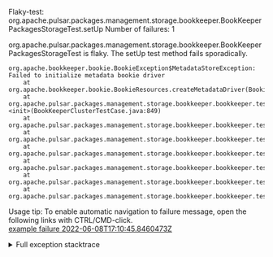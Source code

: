         
Flaky-test: org.apache.pulsar.packages.management.storage.bookkeeper.BookKeeperPackagesStorageTest.setUp
Number of failures: 1

org.apache.pulsar.packages.management.storage.bookkeeper.BookKeeperPackagesStorageTest is flaky. The setUp test method fails sporadically.

```
org.apache.bookkeeper.bookie.BookieException$MetadataStoreException: Failed to initialize metadata bookie driver
	at org.apache.bookkeeper.bookie.BookieResources.createMetadataDriver(BookieResources.java:64)
	at org.apache.pulsar.packages.management.storage.bookkeeper.bookkeeper.test.BookKeeperClusterTestCase$ServerTester.<init>(BookKeeperClusterTestCase.java:849)
	at org.apache.pulsar.packages.management.storage.bookkeeper.bookkeeper.test.BookKeeperClusterTestCase.startBookie(BookKeeperClusterTestCase.java:674)
	at org.apache.pulsar.packages.management.storage.bookkeeper.bookkeeper.test.BookKeeperClusterTestCase.startAndAddBookie(BookKeeperClusterTestCase.java:654)
	at org.apache.pulsar.packages.management.storage.bookkeeper.bookkeeper.test.BookKeeperClusterTestCase.startNewBookieAndReturnAddress(BookKeeperClusterTestCase.java:643)
	at org.apache.pulsar.packages.management.storage.bookkeeper.bookkeeper.test.BookKeeperClusterTestCase.startNewBookie(BookKeeperClusterTestCase.java:636)
	at org.apache.pulsar.packages.management.storage.bookkeeper.bookkeeper.test.BookKeeperClusterTestCase.startBKCluster(BookKeeperClusterTestCase.java:267)
	at org.apache.pulsar.packages.management.storage.bookkeeper.bookkeeper.test.BookKeeperClusterTestCase.setUp(BookKeeperClusterTestCase.java:181)
```

Usage tip: To enable automatic navigation to failure message, open the following links with CTRL/CMD-click.  
[example failure 2022-06-08T17:10:45.8460473Z](https://github.com/apache/pulsar/runs/6798148835?check_suite_focus=true#step:9:9536)  


<details>
<summary>Full exception stacktrace</summary>
<code><pre>
org.apache.bookkeeper.bookie.BookieException$MetadataStoreException: Failed to initialize metadata bookie driver
	at org.apache.bookkeeper.bookie.BookieResources.createMetadataDriver(BookieResources.java:64)
	at org.apache.pulsar.packages.management.storage.bookkeeper.bookkeeper.test.BookKeeperClusterTestCase$ServerTester.<init>(BookKeeperClusterTestCase.java:849)
	at org.apache.pulsar.packages.management.storage.bookkeeper.bookkeeper.test.BookKeeperClusterTestCase.startBookie(BookKeeperClusterTestCase.java:674)
	at org.apache.pulsar.packages.management.storage.bookkeeper.bookkeeper.test.BookKeeperClusterTestCase.startAndAddBookie(BookKeeperClusterTestCase.java:654)
	at org.apache.pulsar.packages.management.storage.bookkeeper.bookkeeper.test.BookKeeperClusterTestCase.startNewBookieAndReturnAddress(BookKeeperClusterTestCase.java:643)
	at org.apache.pulsar.packages.management.storage.bookkeeper.bookkeeper.test.BookKeeperClusterTestCase.startNewBookie(BookKeeperClusterTestCase.java:636)
	at org.apache.pulsar.packages.management.storage.bookkeeper.bookkeeper.test.BookKeeperClusterTestCase.startBKCluster(BookKeeperClusterTestCase.java:267)
	at org.apache.pulsar.packages.management.storage.bookkeeper.bookkeeper.test.BookKeeperClusterTestCase.setUp(BookKeeperClusterTestCase.java:181)
	at org.apache.pulsar.packages.management.storage.bookkeeper.bookkeeper.test.BookKeeperClusterTestCase.setUp(BookKeeperClusterTestCase.java:166)
	at java.base/jdk.internal.reflect.NativeMethodAccessorImpl.invoke0(Native Method)
	at java.base/jdk.internal.reflect.NativeMethodAccessorImpl.invoke(NativeMethodAccessorImpl.java:77)
	at java.base/jdk.internal.reflect.DelegatingMethodAccessorImpl.invoke(DelegatingMethodAccessorImpl.java:43)
	at java.base/java.lang.reflect.Method.invoke(Method.java:568)
	at org.testng.internal.MethodInvocationHelper.invokeMethod(MethodInvocationHelper.java:132)
	at org.testng.internal.MethodInvocationHelper.invokeMethodConsideringTimeout(MethodInvocationHelper.java:61)
	at org.testng.internal.ConfigInvoker.invokeConfigurationMethod(ConfigInvoker.java:366)
	at org.testng.internal.ConfigInvoker.invokeConfigurations(ConfigInvoker.java:320)
	at org.testng.internal.TestInvoker.runConfigMethods(TestInvoker.java:701)
	at org.testng.internal.TestInvoker.invokeMethod(TestInvoker.java:527)
	at org.testng.internal.TestInvoker.invokeTestMethod(TestInvoker.java:174)
	at org.testng.internal.MethodRunner.runInSequence(MethodRunner.java:46)
	at org.testng.internal.TestInvoker$MethodInvocationAgent.invoke(TestInvoker.java:822)
	at org.testng.internal.TestInvoker.invokeTestMethods(TestInvoker.java:147)
	at org.testng.internal.TestMethodWorker.invokeTestMethods(TestMethodWorker.java:146)
	at org.testng.internal.TestMethodWorker.run(TestMethodWorker.java:128)
	at java.base/java.util.ArrayList.forEach(ArrayList.java:1511)
	at org.testng.TestRunner.privateRun(TestRunner.java:764)
	at org.testng.TestRunner.run(TestRunner.java:585)
	at org.testng.SuiteRunner.runTest(SuiteRunner.java:384)
	at org.testng.SuiteRunner.runSequentially(SuiteRunner.java:378)
	at org.testng.SuiteRunner.privateRun(SuiteRunner.java:337)
	at org.testng.SuiteRunner.run(SuiteRunner.java:286)
	at org.testng.SuiteRunnerWorker.runSuite(SuiteRunnerWorker.java:53)
	at org.testng.SuiteRunnerWorker.run(SuiteRunnerWorker.java:96)
	at org.testng.TestNG.runSuitesSequentially(TestNG.java:1218)
	at org.testng.TestNG.runSuitesLocally(TestNG.java:1140)
	at org.testng.TestNG.runSuites(TestNG.java:1069)
	at org.testng.TestNG.run(TestNG.java:1037)
	at org.apache.maven.surefire.testng.TestNGExecutor.run(TestNGExecutor.java:135)
	at org.apache.maven.surefire.testng.TestNGDirectoryTestSuite.executeSingleClass(TestNGDirectoryTestSuite.java:112)
	at org.apache.maven.surefire.testng.TestNGDirectoryTestSuite.executeLazy(TestNGDirectoryTestSuite.java:123)
	at org.apache.maven.surefire.testng.TestNGDirectoryTestSuite.execute(TestNGDirectoryTestSuite.java:90)
	at org.apache.maven.surefire.testng.TestNGProvider.invoke(TestNGProvider.java:146)
	at org.apache.maven.surefire.booter.ForkedBooter.invokeProviderInSameClassLoader(ForkedBooter.java:384)
	at org.apache.maven.surefire.booter.ForkedBooter.runSuitesInProcess(ForkedBooter.java:345)
	at org.apache.maven.surefire.booter.ForkedBooter.execute(ForkedBooter.java:126)
	at org.apache.maven.surefire.booter.ForkedBooter.main(ForkedBooter.java:418)
Caused by: org.apache.bookkeeper.meta.exceptions.MetadataException: Failed to create zookeeper client to localhost:34253
	at org.apache.bookkeeper.meta.zk.ZKMetadataDriverBase.initialize(ZKMetadataDriverBase.java:236)
	at org.apache.bookkeeper.meta.zk.ZKMetadataBookieDriver.initialize(ZKMetadataBookieDriver.java:55)
	at org.apache.bookkeeper.bookie.BookieResources.createMetadataDriver(BookieResources.java:61)
	... 46 more
Caused by: org.apache.zookeeper.KeeperException$ConnectionLossException: KeeperErrorCode = ConnectionLoss
	at org.apache.zookeeper.KeeperException.create(KeeperException.java:102)
	at org.apache.bookkeeper.zookeeper.ZooKeeperWatcherBase.waitForConnection(ZooKeeperWatcherBase.java:159)
	at org.apache.bookkeeper.zookeeper.ZooKeeperClient$Builder.build(ZooKeeperClient.java:260)
	at org.apache.bookkeeper.meta.zk.ZKMetadataDriverBase.initialize(ZKMetadataDriverBase.java:216)
	... 48 more

</pre></code>
</details>

